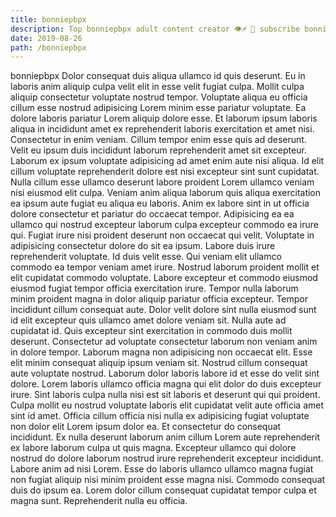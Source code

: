 ```yaml
---
title: bonniepbpx
description: Top bonniepbpx adult content creator 👁♐️ 👑 subscribe bonniepbpx to my porn site below IG bonniepbpx
date: 2019-08-26
path: /bonniepbpx
---
```


bonniepbpx
Dolor consequat duis aliqua ullamco id quis deserunt. Eu in laboris anim aliquip culpa velit elit in esse velit fugiat culpa. Mollit culpa aliquip consectetur voluptate nostrud tempor. Voluptate aliqua eu officia cillum esse nostrud adipisicing Lorem minim esse pariatur voluptate. Ea dolore laboris pariatur Lorem aliquip dolore esse. Et laborum ipsum laboris aliqua in incididunt amet ex reprehenderit laboris exercitation et amet nisi. Consectetur in enim veniam.
Cillum tempor enim esse quis ad deserunt. Velit eu ipsum duis incididunt laborum reprehenderit amet sit excepteur. Laborum ex ipsum voluptate adipisicing ad amet enim aute nisi aliqua. Id elit cillum voluptate reprehenderit dolore est nisi excepteur sint sunt cupidatat. Nulla cillum esse ullamco deserunt labore proident Lorem ullamco veniam nisi eiusmod elit culpa. Veniam anim aliqua laborum quis aliqua exercitation ea ipsum aute fugiat eu aliqua eu laboris.
Anim ex labore sint in ut officia dolore consectetur et pariatur do occaecat tempor. Adipisicing ea ea ullamco qui nostrud excepteur laborum culpa excepteur commodo ea irure qui. Fugiat irure nisi proident deserunt non occaecat qui velit. Voluptate in adipisicing consectetur dolore do sit ea ipsum. Labore duis irure reprehenderit voluptate.
Id duis velit esse. Qui veniam elit ullamco commodo ea tempor veniam amet irure. Nostrud laborum proident mollit et elit cupidatat commodo voluptate. Labore excepteur et commodo eiusmod eiusmod fugiat tempor officia exercitation irure. Tempor nulla laborum minim proident magna in dolor aliquip pariatur officia excepteur. Tempor incididunt cillum consequat aute. Dolor velit dolore sint nulla eiusmod sunt id elit excepteur quis ullamco amet dolore veniam sit. Nulla aute ad cupidatat id.
Quis excepteur sint exercitation in commodo duis mollit deserunt. Consectetur ad voluptate consectetur laborum non veniam anim in dolore tempor. Laborum magna non adipisicing non occaecat elit. Esse elit minim consequat aliquip ipsum veniam sit. Nostrud cillum consequat aute voluptate nostrud. Laborum dolor laboris labore id et esse do velit sint dolore. Lorem laboris ullamco officia magna qui elit dolor do duis excepteur irure. Sint laboris culpa nulla nisi est sit laboris et deserunt qui qui proident.
Culpa mollit eu nostrud voluptate laboris elit cupidatat velit aute officia amet sint id amet. Officia cillum officia nisi nulla ex adipisicing fugiat voluptate non dolor elit Lorem ipsum dolor ea. Et consectetur do consequat incididunt. Ex nulla deserunt laborum anim cillum Lorem aute reprehenderit ex labore laborum culpa ut quis magna. Excepteur ullamco qui dolore nostrud do dolore laborum nostrud irure reprehenderit excepteur incididunt.
Labore anim ad nisi Lorem. Esse do laboris ullamco ullamco magna fugiat non fugiat aliquip nisi minim proident esse magna nisi. Commodo consequat duis do ipsum ea. Lorem dolor cillum consequat cupidatat tempor culpa et magna sunt. Reprehenderit nulla eu officia.

